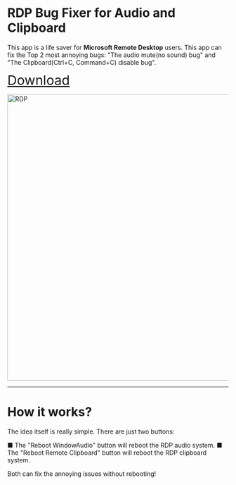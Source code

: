 # RDP Bug Fixer for Audio and Clipboard
This app is a life saver for **Microsoft Remote Desktop** users. 
This app can fix the Top 2 most annoying bugs:
"The audio mute(no sound) bug" and "The Clipboard(Ctrl+C, Command+C) disable bug".

<a href="https://github.com/exis9/RDP-Bug-Fixer/releases/download/v1.0/RDP.Bug.Fixer.zip" style="font-size:30px">Download</a>

<img width="651" alt="RDP" src="https://github.com/exis9/RDP-Bug-Fixer/assets/91220554/f6413091-95c5-4666-a961-3e726e7d584e">


---

# How it works?

The idea itself is really simple. There are just two buttons:

■ The "Reboot WindowAudio" button will reboot the RDP audio system.
■ The "Reboot Remote Clipboard" button will reboot the RDP clipboard system.

Both can fix the annoying issues without rebooting!
